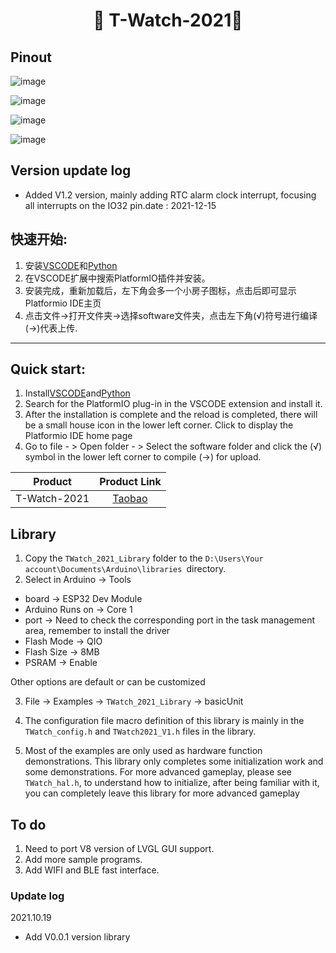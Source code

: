 <h1 align = "center">🌟 T-Watch-2021🌟</h1>

## Pinout
![image](https://github.com/Xinyuan-LilyGO/T-Watch-2021/blob/main/image/1.jpg)

![image](https://github.com/Xinyuan-LilyGO/T-Watch-2021/blob/main/image/image5.jpg)

![image](https://github.com/Xinyuan-LilyGO/T-Watch-2021/blob/main/image/T-WATCH2021-V1.2.jpg)

![image](https://github.com/Xinyuan-LilyGO/T-Watch-2021/blob/main/image/image4.jpg)

## Version update log
- Added V1.2 version, mainly adding RTC alarm clock interrupt, focusing all interrupts on the IO32 pin.date : 2021-12-15


## 快速开始:
1. 安装[VSCODE](https://code.visualstudio.com/)和[Python](https://www.python.org/)
2. 在VSCODE扩展中搜索PlatformIO插件并安装。
3. 安装完成，重新加载后，左下角会多一个小房子图标，点击后即可显示Platformio IDE主页
4. 点击文件->打开文件夹->选择software文件夹，点击左下角(√)符号进行编译 (→)代表上传.

-------------------------------------------------

## Quick start:

1. Install[VSCODE](https://code.visualstudio.com/)and[Python](https://www.python.org/)
2. Search for the PlatformIO plug-in in the VSCODE extension and install it.
3. After the installation is complete and the reload is completed, there will be a small house icon in the lower left corner. Click to display the Platformio IDE home page
4. Go to file - > Open folder - > Select the software folder and click the (√) symbol in the lower left corner to compile (→) for upload.

|  Product  |                                                            Product  Link                                                            |
| :-------: | :---------------------------------------------------------------------------------------------------------------------------------: |
| T-Watch-2021 | [Taobao](https://item.taobao.com/item.htm?spm=a1z10.3-c-s.w4002-23579470099.9.7787566ddFhogE&id=652090352252) |



## Library 

1. Copy the `TWatch_2021_Library` folder to the `D:\Users\Your account\Documents\Arduino\libraries `directory.
2. Select in Arduino -> Tools
- board -> ESP32 Dev Module 
- Arduino Runs on -> Core 1
- port -> Need to check the corresponding port in the task management area, remember to install the driver
- Flash Mode -> QIO
- Flash Size -> 8MB
- PSRAM -> Enable 

Other options are default or can be customized

3. File -> Examples -> `TWatch_2021_Library` -> basicUnit

4. The configuration file macro definition of this library is mainly in the `TWatch_config.h` and `TWatch2021_V1.h` files in the library.

5. Most of the examples are only used as hardware function demonstrations. This library only completes some initialization work and some demonstrations. For more advanced gameplay, please see `TWatch_hal.h`, to understand how to initialize, after being familiar with it, you can completely leave this library for more advanced gameplay

## To do
1. Need to port V8 version of LVGL GUI support.
2. Add more sample programs.
3. Add WIFI and BLE fast interface.



### Update log

2021.10.19 
- Add V0.0.1 version library
